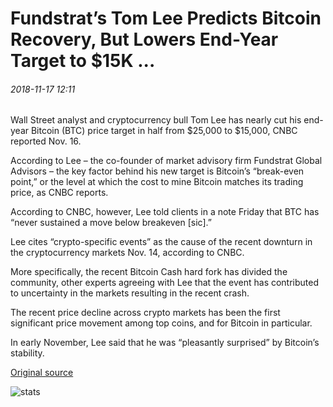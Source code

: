 # Fundstrat’s Tom Lee Predicts Bitcoin Recovery, But Lowers End-Year Target to $15K ...

###### 2018-11-17 12:11

Wall Street analyst and cryptocurrency bull Tom Lee has nearly cut his end-year Bitcoin (BTC) price target in half from $25,000 to $15,000, CNBC reported Nov. 16.

According to Lee – the co-founder of market advisory firm Fundstrat Global Advisors – the key factor behind his new target is Bitcoin’s “break-even point,” or the level at which the cost to mine Bitcoin matches its trading price, as CNBC reports.

According to CNBC, however, Lee told clients in a note Friday that BTC has “never sustained a move below breakeven \[sic\].”

Lee cites “crypto-specific events” as the cause of the recent downturn in the cryptocurrency markets Nov. 14, according to CNBC.

More specifically, the recent Bitcoin Cash hard fork has divided the community, other experts agreeing with Lee that the event has contributed to uncertainty in the markets resulting in the recent crash.

The recent price decline across crypto markets has been the first significant price movement among top coins, and for Bitcoin in particular.

In early November, Lee said that he was “pleasantly surprised” by Bitcoin’s stability.

[Original source](https://cointelegraph.com/news/fundstrats-tom-lee-predicts-bitcoin-recovery-but-lowers-end-year-target-to-15k)

![stats](https://c.statcounter.com/11760860/0/a89fa40b/1/ "stats")